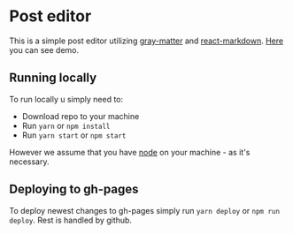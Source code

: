 # Post editor

This is a simple post editor utilizing [gray-matter](https://www.npmjs.com/package/gray-matter) and [react-markdown](https://www.npmjs.com/package/react-markdown).
[Here](https://gtech-front.github.io/post-editor/) you can see demo.

## Running locally

To run locally u simply need to:
- Download repo to your machine
- Run `yarn` or `npm install`
- Run `yarn start` or `npm start`

However we assume that you have [node](https://nodejs.org/en) on your machine - as it's necessary.

## Deploying to gh-pages

To deploy newest changes to gh-pages simply run `yarn deploy` or `npm run deploy`. Rest is handled by github.